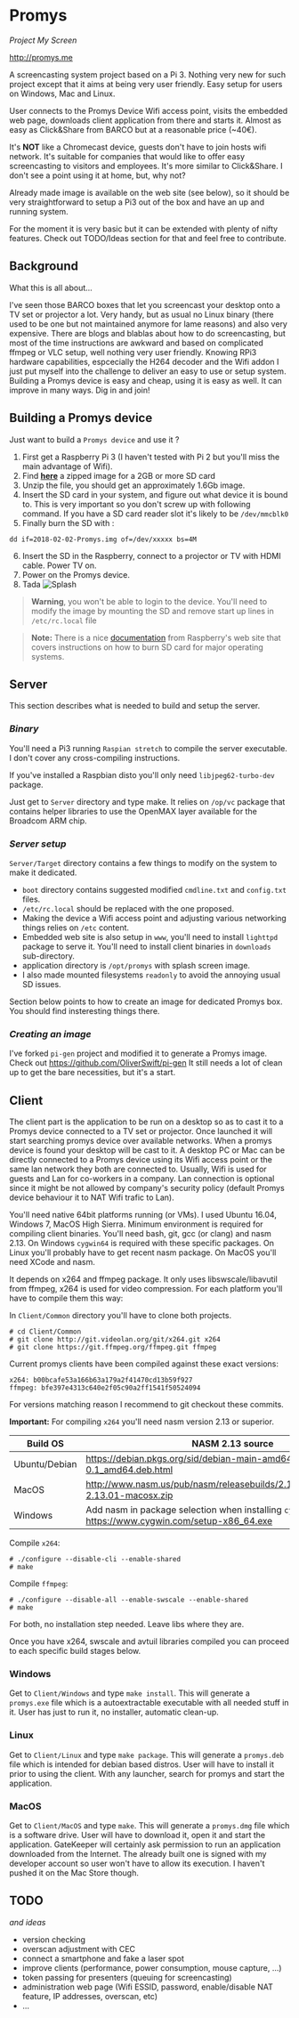 # Promys
_Project My Screen_

http://promys.me

A screencasting system project based on a Pi 3. Nothing very new for such project except that it aims at being very user friendly. Easy setup for users on Windows, Mac and Linux.

User connects to the Promys Device Wifi access point, visits the embedded web page, downloads client application from there and starts it. Almost as easy as Click&Share from BARCO but at a reasonable price (~40€).

It's **NOT** like a Chromecast device, guests don't have to join hosts wifi network. It's suitable for companies that would like to offer easy screencasting to visitors and employees. It's more similar to Click&Share. I don't see a point using it at home, but, why not?

Already made image is available on the web site (see below), so it should be very straightforward to setup a Pi3 out of the box and have an up and running system.

For the moment it is very basic but it can be extended with plenty of nifty features. Check out TODO/Ideas section for that and feel free to contribute.

## Background

What this is all about...

I've seen those BARCO boxes that let you screencast your desktop onto a TV set or projector a lot. Very handy, but as usual no Linux binary (there used to be one but not maintained anymore for lame reasons) and also very expensive.
There are blogs and blablas about how to do screencasting, but most of the time instructions are awkward and based on complicated ffmpeg or VLC setup, well nothing very user friendly.
Knowing RPi3 hardware capabilities, espcecially the H264 decoder and the Wifi addon I just put myself into the challenge to deliver an easy to use or setup system. Building a Promys device is easy and cheap, using it is easy as well. It can improve in many ways. Dig in and join!

## Building a Promys device

Just want to build a `Promys device` and use it ?

1. First get a Raspberry Pi 3 (I haven't tested with Pi 2 but you'll miss the main advantage of Wifi).
2. Find **[here](http://promys.me/downloads/image_2018-02-02-Promys.zip)** a zipped image for a 2GB or more SD card
3. Unzip the file, you should get an approximately 1.6Gb image.
4. Insert the SD card in your system, and figure out what device it is bound to. This is very important so you don't screw up with following command. If you have a SD card reader slot it's likely to be `/dev/mmcblk0`
5. Finally burn the SD with :
```
dd if=2018-02-02-Promys.img of=/dev/xxxxx bs=4M
```
6. Insert the SD in the Raspberry, connect to a projector or TV with HDMI cable. Power TV on.
7. Power on the Promys device.
8. Tada ![Splash](/Server/Target/opt/promys/splash.jpg)

> **Warning**, you won't be able to login to the device. You'll need to modify the image by mounting the SD and remove start up lines in `/etc/rc.local` file

> **Note:** There is a nice [documentation](https://www.raspberrypi.org/documentation/installation/installing-images/) from Raspberry's web site that covers instructions on how to burn SD card for major operating systems.

## Server
This section describes what is needed to build and setup the server.

### _Binary_
You'll need a Pi3 running `Raspian stretch` to compile the server executable. I don't cover any cross-compiling instructions.

If you've installed a Raspbian disto you'll only need `libjpeg62-turbo-dev` package.

Just get to `Server` directory and type make. It relies on `/op/vc` package that contains helper libraries to use the OpenMAX layer available for the Broadcom ARM chip.

### _Server setup_

`Server/Target` directory contains a few things to modify on the system to make it dedicated.

* `boot` directory contains suggested modified `cmdline.txt` and `config.txt` files.
* `/etc/rc.local` should be replaced with the one proposed.
* Making the device a Wifi access point and adjusting various networking things relies on `/etc` content.
* Embedded web site is also setup in `www`, you'll need to install `lighttpd` package to serve it. You'll need to install client binaries in `downloads` sub-directory.
* application directory is `/opt/promys` with splash screen image.
* I also made mounted filesystems `readonly` to avoid the annoying usual SD issues.

Section below points to how to create an image for dedicated Promys box. You should find insteresting things there.

### _Creating an image_

I've forked `pi-gen` project and modified it to generate a Promys image. Check out https://github.com/OliverSwift/pi-gen
It still needs a lot of clean up to get the bare necessities, but it's a start.

## Client
The client part is the application to be run on a desktop so as to cast it to a Promys device connected to a TV set or projector.
Once launched it will start searching promys device over available networks. When a promys device is found your desktop will be cast to it.
A desktop PC or Mac can be directly connected to a Promys device using its Wifi access point or the same lan network they both are connected to. Usually, Wifi is used for guests and Lan for co-workers in a company. Lan connection is optional since it might be not allowed by company's security policy (default Promys device behaviour it to NAT Wifi trafic to Lan).

You'll need native 64bit platforms running (or VMs). I used Ubuntu 16.04, Windows 7, MacOS High Sierra.
Minimum environment is required for compiling client binaries. You'll need bash, git, gcc (or clang) and nasm 2.13.
On Windows `cygwin64` is required with these specific packages. On Linux you'll probably have to get recent nasm package. On MacOS you'll need XCode and nasm.

It depends on x264 and ffmpeg package. It only uses libswscale/libavutil from ffmpeg, x264 is used for video compression.
For each platform you'll have to compile them this way:

In `Client/Common` directory you'll have to clone both projects.
```
# cd Client/Common
# git clone http://git.videolan.org/git/x264.git x264
# git clone https://git.ffmpeg.org/ffmpeg.git ffmpeg
```
Current promys clients have been compiled against these exact versions:
```
x264: b00bcafe53a166b63a179a2f41470cd13b59f927
ffmpeg: bfe397e4313c640e2f05c90a2ff1541f50524094
```
For versions matching reason I recommend to git checkout these commits.

**Important:** For compiling `x264` you'll need nasm version 2.13 or superior.

| Build OS | NASM 2.13 source |
|----------|------------------|
| Ubuntu/Debian | https://debian.pkgs.org/sid/debian-main-amd64/nasm_2.13.02-0.1_amd64.deb.html |
| MacOS | http://www.nasm.us/pub/nasm/releasebuilds/2.13.01/macosx/nasm-2.13.01-macosx.zip |
| Windows | Add nasm in package selection when installing `cygwin64` https://www.cygwin.com/setup-x86_64.exe |

Compile `x264`:
```
# ./configure --disable-cli --enable-shared
# make
```

Compile `ffmpeg`:
```
# ./configure --disable-all --enable-swscale --enable-shared
# make
```

For both, no installation step needed. Leave libs where they are.

Once you have x264, swscale and avtuil libraries compiled you can proceed to each specific build stages below.

### Windows

Get to `Client/Windows` and type `make install`. This will generate a `promys.exe` file which is
a autoextractable executable with all needed stuff in it. User has just to run it, no installer, automatic clean-up.

### Linux

Get to `Client/Linux` and type `make package`. This will generate a `promys.deb` file which is
intended for debian based distros. User will have to install it prior to using the client.
With any launcher, search for promys and start the application.

### MacOS

Get to `Client/MacOS` and type `make`. This will generate a `promys.dmg` file which is
a software drive. User will have to download it, open it and start the application. GateKeeper
will certainly ask permission to run an application downloaded from the Internet.
The already built one is signed with my developer account so user won't have to allow its execution.
I haven't pushed it on the Mac Store though.

## TODO
_and ideas_
* version checking
* overscan adjustment with CEC
* connect a smartphone and fake a laser spot
* improve clients (performance, power consumption, mouse capture, ...)
* token passing for presenters (queuing for screencasting)
* administration web page (Wifi ESSID, password, enable/disable NAT feature, IP addresses, overscan, etc)
* ...
